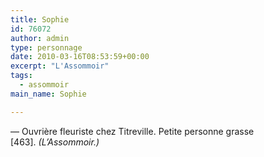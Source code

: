 ```yaml
---
title: Sophie
id: 76072
author: admin
type: personnage
date: 2010-03-16T08:53:59+00:00
excerpt: "L'Assommoir"
tags:
  - assommoir
main_name: Sophie

---
```

— Ouvrière fleuriste chez Titreville. Petite personne grasse [463]. _(L&rsquo;Assommoir.)_